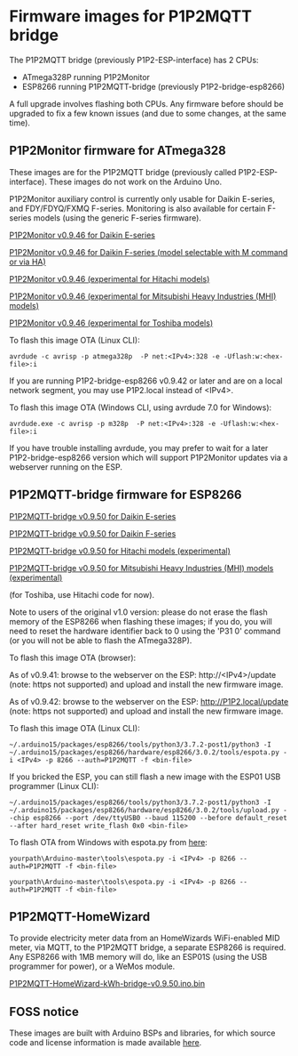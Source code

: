 # Firmware images for P1P2MQTT bridge

The P1P2MQTT bridge (previously P1P2-ESP-interface) has 2 CPUs:
 - ATmega328P running P1P2Monitor
 - ESP8266 running P1P2MQTT-bridge (previously P1P2-bridge-esp8266)

A full upgrade involves flashing both CPUs. Any firmware before should be upgraded to fix a few known issues (and due to some changes, at the same time).

## P1P2Monitor firmware for ATmega328

These images are for the P1P2MQTT bridge (previously called P1P2-ESP-interface). These images do not work on the Arduino Uno.

P1P2Monitor auxiliary control is currently only usable for Daikin E-series, and FDY/FDYQ/FXMQ F-series. Monitoring is also available for certain F-series models (using the generic F-series firmware).

[P1P2Monitor v0.9.46 for Daikin E-series](P1P2Monitor-v0.9.46-Daikin-E.ino.hex)

[P1P2Monitor v0.9.46 for Daikin F-series (model selectable with M command or via HA)](P1P2Monitor-v0.9.46-Daikin-F.ino.hex)

[P1P2Monitor v0.9.46 (experimental for Hitachi models)](P1P2Monitor-v0.9.46-Hitachi.ino.hex)

[P1P2Monitor v0.9.46 (experimental for Mitsubishi Heavy Industries (MHI) models)](P1P2Monitor-v0.9.46-MHI.ino.hex)

[P1P2Monitor v0.9.46 (experimental for Toshiba models)](P1P2Monitor-v0.9.46-Toshiba.ino.hex)

To flash this image OTA (Linux CLI):

```
avrdude -c avrisp -p atmega328p  -P net:<IPv4>:328 -e -Uflash:w:<hex-file>:i
```

If you are running P1P2-bridge-esp8266 v0.9.42 or later and are on a local network segment, you may use P1P2.local instead of &lt;IPv4>.

To flash this image OTA (Windows CLI, using avrdude 7.0 for Windows):

```
avrdude.exe -c avrisp -p m328p  -P net:<IPv4>:328 -e -Uflash:w:<hex-file>:i
```

If you have trouble installing avrdude, you may prefer to wait for a later P1P2-bridge-esp8266 version which will support P1P2Monitor updates via a webserver running on the ESP.


## P1P2MQTT-bridge firmware for ESP8266

[P1P2MQTT-bridge v0.9.50 for Daikin E-series](P1P2MQTT-bridge-v0.9.50-Daikin-E.ino.bin)

[P1P2MQTT-bridge v0.9.50 for Daikin F-series](P1P2MQTT-bridge-v0.9.50-Daikin-F.ino.bin)

[P1P2MQTT-bridge v0.9.50 for Hitachi models (experimental)](P1P2MQTT-bridge-v0.9.50-Hitachi.ino.bin)

[P1P2MQTT-bridge v0.9.50 for Mitsubishi Heavy Industries (MHI) models (experimental)](P1P2MQTT-bridge-v0.9.50-MHI.ino.bin)

(for Toshiba, use Hitachi code for now).

Note to users of the original v1.0 version: please do not erase the flash memory of the ESP8266 when flashing these images; if you do, you will need to reset the hardware identifier back to 0 using the 'P31 0' command (or you will not be able to flash the ATmega328P).

To flash this image OTA (browser):

As of v0.9.41: browse to the webserver on the ESP: http://&lt;IPv4>/update (note: https not supported) and upload and install the new firmware image.

As of v0.9.42: browse to the webserver on the ESP: http://P1P2.local/update (note: https not supported) and upload and install the new firmware image.

To flash this image OTA (Linux CLI):

```
~/.arduino15/packages/esp8266/tools/python3/3.7.2-post1/python3 -I ~/.arduino15/packages/esp8266/hardware/esp8266/3.0.2/tools/espota.py -i <IPv4> -p 8266 --auth=P1P2MQTT -f <bin-file>
```

If you bricked the ESP, you can still flash a new image with the ESP01 USB programmer (Linux CLI):

```
~/.arduino15/packages/esp8266/tools/python3/3.7.2-post1/python3 -I ~/.arduino15/packages/esp8266/hardware/esp8266/3.0.2/tools/upload.py --chip esp8266 --port /dev/ttyUSB0 --baud 115200 --before default_reset --after hard_reset write_flash 0x0 <bin-file>
```

To flash OTA from Windows with espota.py from [here](https://github.com/esp8266/Arduino.git):

```
yourpath\Arduino-master\tools\espota.py -i <IPv4> -p 8266 --auth=P1P2MQTT -f <bin-file>
```

```
yourpath\Arduino-master\tools\espota.py -i <IPv4> -p 8266 --auth=P1P2MQTT -f <bin-file>
```

## P1P2MQTT-HomeWizard

To provide electricity meter data from an HomeWizards WiFi-enabled MID meter, via MQTT, to the P1P2MQTT bridge, a separate ESP8266 is required. Any ESP8266 with 1MB memory will do, like an ESP01S (using the USB programmer for power), or a WeMos module.

[P1P2MQTT-HomeWizard-kWh-bridge-v0.9.50.ino.bin](P1P2MQTT-HomeWizard-kWh-bridge-v0.9.50.ino.bin)

## FOSS notice

These images are built with Arduino BSPs and libraries, for which source code and license information is made available [here](../OSS-dependencies/README.md).
